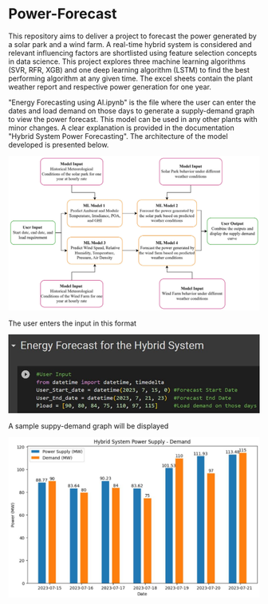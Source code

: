 # Power-Forecast

This repository aims to deliver a project to forecast the power generated by a solar park and a wind farm. A real-time hybrid system is considered and relevant influencing factors are shortlisted using feature selection concepts in data science. This project explores three machine learning algorithms (SVR, RFR, XGB) and one deep learning algorithm (LSTM) to find the best performing algorithm at any given time. The excel sheets contain the plant weather report and respective power generation for one year. 

"Energy Forecasting using AI.ipynb" is the file where the user can enter the dates and load demand on those days to generate a supply-demand graph to view the power forecast. This model can be used in any other plants with minor changes. A clear explanation is provided in the documentation "Hybrid System Power Forecasting". The architecture of the model developed is presented below.

![Block Diagram](https://github.com/ksuryachandra/Solar-Power-Prediction/blob/main/Architecture.jpg)

The user enters the input in this format

![Block Diagram](https://github.com/ksuryachandra/Solar-Power-Prediction/blob/main/input.JPG)

A sample suppy-demand graph will be displayed  

![Block Diagram](https://github.com/ksuryachandra/Solar-Power-Prediction/blob/main/forecast.JPG)
